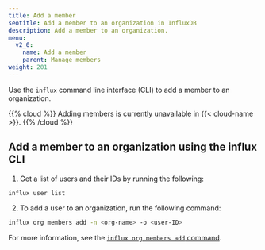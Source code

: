 ```yaml
---
title: Add a member
seotitle: Add a member to an organization in InfluxDB
description: Add a member to an organization.
menu:
  v2_0:
    name: Add a member
    parent: Manage members
weight: 201
---
```


Use the `influx` command line interface (CLI) to add a member to an organization.

{{% cloud %}}
Adding members is currently unavailable in {{< cloud-name >}}.
{{% /cloud %}}

<!-- ## Add a member to an organization in the InfluxDB UI

1. In the navigation menu on the left, select **Org (Organization)** > **Members**.

    {{< nav-icon "org" >}}

_Complete content coming soon_ -->

## Add a member to an organization using the influx CLI

1. Get a list of users and their IDs by running the following:

```sh
influx user list
```

2. To add a user to an organization, run the following command:

```sh
influx org members add -n <org-name> -o <user-ID>
```

For more information, see the [`influx org members add` command](/v2.0/reference/cli/influx/org/members/add).
